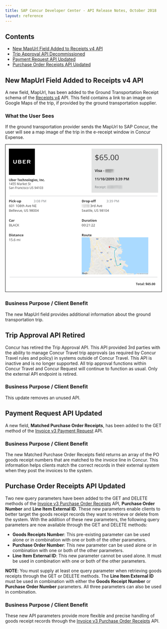 ```yaml
---
title: SAP Concur Developer Center - API Release Notes, October 2018
layout: reference
---
```


## Contents

* [New MapUrl Field Added to Receipts v4 API](#v4receipts)
* [Trip Approval API Decommissioned](#trip-approval)
* [Payment Request API Updated](#pr-update)
* [Purchase Order Receipts API Updated](#po-receipts)

## <a name="v4receipts"></a>New MapUrl Field Added to Receipts v4 API

A new field, MapUrl, has been added to the Ground Transportation Receipt schema of the [Receipts v4](/api-reference/receipts/v4.get-started.html) API. This field contains a link to an image on Google Maps of the trip, if provided by the ground transportation supplier.

### What the User Sees

If the ground transportation provider sends the MapUrl to SAP Concur, the user will see a map image of the trip in the e-receipt window in Concur Expense.

![Sample e-receipt with map of trip in lower right corner.](./2018-10-map-example.png)

### Business Purpose / Client Benefit

The new MapUrl field provides additional information about the ground transportation trip.

## <a name="trip-approval"></a>Trip Approval API Retired

Concur has retired the Trip Approval API. This API provided 3rd parties with the ability to manage Concur Travel trip approvals (as required by Concur Travel rules and policy) in systems outside of Concur Travel. This API is inactive and is no longer supported. All trip approval functions within Concur Travel and Concur Request will continue to function as usual.  Only the external API endpoint is retired.

### Business Purpose / Client Benefit

This update removes an unused API. 

## <a name="pr-update"></a>Payment Request API Updated

A new field, **Matched Purchase Order Receipts**, has been added to the GET method of the [Invoice v3 Payment Request](api-reference/invoice/payment-request.html) API.

### Business Purpose / Client Benefit

The new Matched Purchase Order Receipts field returns an array of the PO goods receipt numbers that are matched to the invoice line in Concur. This information helps clients match the correct records in their external system when they post the invoices to the system.

## <a name="po-receipts"></a>Purchase Order Receipts API Updated

Two new query parameters have been added to the GET and DELETE methods of the [Invoice v3 Purchase Order Receipts](api-explorer/v3-0/PurchaseOrderReceipts.html) API, **Purchase Order Number** and **Line Item External ID**. These new parameters enable clients to better target the goods receipt records they want to retrieve or delete from the system. With the addition of these new parameters, the following query parameters are now available through the GET and DELETE methods:

* **Goods Receipts Number**: This pre-existing parameter can be used alone or in combination with one or both of the other parameters.
* **Purchase Order Number**: This new parameter can be used alone or in combination with one or both of the other parameters. 
* **Line Item External ID**: This new parameter cannot be used alone. It must be used in combination with one or both of the other parameters.

**NOTE**: You must supply at least one query parameter when retrieving goods receipts through the GET or DELETE methods. The **Line Item External ID** must be used in combination with either the **Goods Receipt Number** or **Purchase Order Number** parameters. All three parameters can also be used in combination.

### Business Purpose / Client Benefit

These new API parameters provide more flexible and precise handling of goods receipt records through the [Invoice v3 Purchase Order Receipts](api-explorer/v3-0/PurchaseOrderReceipts.html) API.
